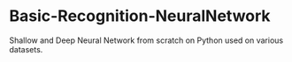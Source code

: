 # Basic-Recognition-NeuralNetwork
Shallow and Deep Neural Network from scratch on Python used on various datasets.
